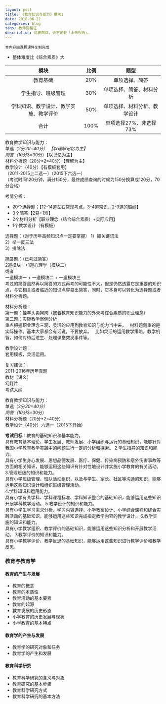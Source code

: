 ```yaml
---
layout: post
title: 《教育知识与能力》模块1
date: 2018-06-22
categories: blog
tags: 教师资格证
description: 远离群体，说不定有「上帝视角」。
---
```

`本内容由课程课件复制完成`

- 整体难度比《综合素质》大

|模块|比例|题型|
|:----:|:----:|:----:|
|教育基础|20%|单项选择、简答|
|学生指导、班级管理|30%|单项选择、简答、材料分析|
|学科知识、教学设计、教学实施、教学评价|50%|单项选择、材料分析、教学设计|
|合计|100%|单项选择27%、非选择73%|

教育教学知识与能力：  
单选（2分*20=40分） 【以理解记忆为主】         
简答（10分*3=30分）【以记忆为主】  
材料分析题（20分*2=40分）【理解为主】    
教学设计（40分）【有模板套用】  
（2011-2015上二选一）（2015下六选一）  
（考试时间120分钟，满分150分，最终成绩查询的时候为150分换算成120分，70分合格）  

考情分析：  
- 20个选择题；【12-14道左右常规考点，3-4道常识、2-3道的超纲】
- 3个简答【2易+1难】
- 2个材料分析【职业理念（结合综合素质）+实际应用】
- 1个教学设计（有模板）  

选择题：（对于历年高频知识点一定要掌握）
1）抓关键词法  
2）举一反三法  
3）排除法  

简答题：（已考过简答）  
2道模块一+1道心理学（模块二）  
或者  
一道模块一 + 一道模块二 + 一道模块三  
考过的简答虽然再以简答的方式再考的可能性不大，但是仍然透露它是重要的知识点，与它相关或者临近的知识点容易出简答，同时，它本身可以转化为选择题或者材料分析题。  

材料分析题：  
第一题：挂羊头卖狗肉（披着教育知识能力的外壳考综合素质的职业理念）   
第二题：实际教学案例分析   
重点把握职业理念三观，灵活的应用到教育知识与能力当中来。   
材料题侧重的是实际操作。基本大家都会有话说，不要放弃。   
比如灵活的运用教学策略，教学机智，如何对待后进生、处理课堂突发事件等。   

教学设计题：  
套用模板，灵活运用。  

复习建议：  
2011-2016年历年真题  
教材（讲义）  
幻灯片  
考试大纲  

教育教学知识与能力：  
单选（2分*20=40分）          
简答（10分*3=30分）  
材料分析题（20分*2=40分）    
教学设计（40分）六选一（2015下开始）  

**考试目标**
1.教育的基础知识和基本能力。  
具有教育基本理论、学生发展、教师发展、小学组织与运行的基础知识，能够针对我国小学教育教学实践中的问题进行一定的分析和探索。
2.学生指导的知识和能力。  
具有小学生身心发展、思想品德发展、医疗、保健、传染病预防和意外伤害事故等方面的相关知识，能够运用这些知识有针对性地设计并实施小学教育的有关活动。
3.管理班级的知识和能力。  
具有小学班级管理、班队活动组织，以及与学生、家长、社区等沟通的知识，能够运用这些知识设计和组织班级管理活动。  
4.学科知识和运用能力。  
具有小学有关学科、学科课程标准、学科知识整合的基础知识，能够运用这些知识开展学科教学活动。
5.教学设计的知识和能力。  
具有小学生学习需求分析、学习内容选择、小学教案设计、小学综合课程和综合实践活动的基础知识，能够运用这些知识完成指定教学内容的教学设计。
6.教学实施的知识和能力。  
具有小学教学组织、教学评价的基础知识，能够运用这些知识分析和开展教学活动。
7.教学评价的知识和能力。  
具有小学教学评价、教学反思的基础知识，能够运用这些知识进行教学评价和教学反思。

### 教育与教育学
#### 教育的产生与发展
- 教育的概念
- 教育的本质性
- 教育活动的基本要素
- 教育的起源
- 教育发展的历史形态
- 小学教育的历史发展与现状
- 小学教育的基本特点
#### 教育学的产生与发展
- 教育学的研究对象和任务
- 教育学的产生和发展
#### 教育科学研究
- 教育科学研究的含义与对象
- 教育研究的基本步骤
- 教育科学研究方式
- 教育科学研究的基本方法
